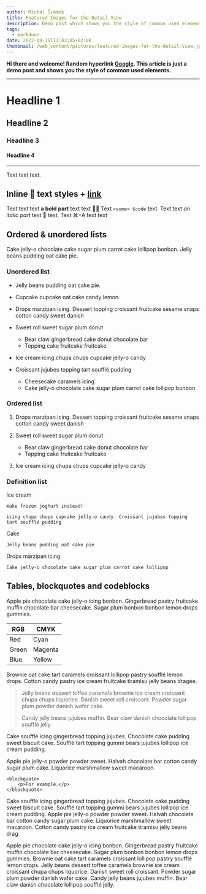 ```yaml
---
author: Michal Šrámek
title: Featured Images for the Detail View
description: Demo post which shows you the style of common used elements
tags:
  - markdown
date: 2022-09-16T11:43:05+02:00
thumbnail: /web_content/pictures/featured-images-for-the-detail-view.jpg
---
```

**Hi there and welcome! 
Random hyperlink [Google](https://google.com/).
This article is just a demo post and shows you the style of common used elements.**

- - -

# Headline 1

## Headline 2

### Headline 3

#### Headline 4

- - -

Text text text.

## Inline 🦄 text styles + [link](https://google.co.uk)

Text text text **a bold part** text text 🐓💨
Text `<some> $code` text.
Text text *an italic part* text 👻 text. 
Text ⌘+A text text

## Ordered &amp; unordered lists

Cake jelly-o chocolate cake sugar plum carrot cake lollipop bonbon. Jelly
beans pudding oat cake pie.

### Unordered list

* Jelly beans pudding oat cake pie.
* Cupcake cupcake oat cake candy lemon
* Drops marzipan icing. Dessert topping croissant fruitcake sesame snaps cotton candy sweet danish
* Sweet roll sweet sugar plum donut 

  * Bear claw gingerbread cake donut chocolate bar
  * Topping cake fruitcake fruitcake
* Ice cream icing chupa chups cupcake jelly-o candy
* Croissant jujubes topping tart soufflé pudding 

  * Cheesecake caramels icing
  * Cake jelly-o chocolate cake sugar plum carrot cake lollipop bonbon

### Ordered list

1. Drops marzipan icing. Dessert topping croissant fruitcake sesame snaps cotton candy sweet danish 
2. Sweet roll sweet sugar plum donut

   * Bear claw gingerbread cake donut chocolate bar
   * Topping cake fruitcake fruitcake
3. Ice cream icing chupa chups cupcake jelly-o candy

### Definition list

Ice cream

```
make frozen joghurt instead!
```

```
icing chupa chups cupcake jelly-o candy. Croissant jujubes topping tart soufflé pudding
```

Cake

```
Jelly beans pudding oat cake pie
```

Drops marzipan icing

```
Cake jelly-o chocolate cake sugar plum carrot cake lollipop
```

## Tables, blockquotes and codeblocks

Apple pie chocolate cake jelly-o icing bonbon. Gingerbread pastry fruitcake
muffin chocolate bar cheesecake. Sugar plum bonbon bonbon lemon drops gummies.

| RGB   | CMYK    |
| ----- | ------- |
| Red   | Cyan    |
| Green | Magenta |
| Blue  | Yellow  |

Brownie oat cake tart caramels croissant lollipop pastry soufflé lemon drops.
Cotton candy pastry ice cream fruitcake tiramisu jelly beans dragée.

> Jelly beans dessert toffee caramels brownie ice cream croissant chupa chups
> liquorice. Danish sweet roll croissant. Powder sugar plum powder danish wafer
> cake.
>
> Candy jelly beans jujubes muffin. Bear claw danish chocolate lollipop
> soufflé jelly.

Cake soufflé icing gingerbread topping jujubes. Chocolate cake pudding sweet
biscuit cake. Soufflé tart topping gummi bears jujubes lollipop ice cream
pudding.

Apple pie jelly-o powder powder sweet. Halvah chocolate bar cotton candy sugar
plum cake. Liquorice marshmallow sweet macaroon.

```
<blockquote>
    <p>For example.</p>
</blockquote>
```

Cake soufflé icing gingerbread topping jujubes. Chocolate cake pudding sweet
biscuit cake. Soufflé tart topping gummi bears jujubes lollipop ice cream
pudding. Apple pie jelly-o powder powder sweet. Halvah chocolate bar cotton
candy sugar plum cake. Liquorice marshmallow sweet macaroon. Cotton candy
pastry ice cream fruitcake tiramisu jelly beans drag.

Apple pie chocolate cake jelly-o icing bonbon. Gingerbread pastry fruitcake
muffin chocolate bar cheesecake. Sugar plum bonbon bonbon lemon drops gummies.
Brownie oat cake tart caramels croissant lollipop pastry soufflé lemon drops.
Jelly beans dessert toffee caramels brownie ice cream croissant chupa chups
liquorice. Danish sweet roll croissant. Powder sugar plum powder danish wafer
cake. Candy jelly beans jujubes muffin. Bear claw danish chocolate lollipop
soufflé jelly.